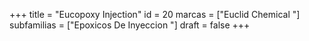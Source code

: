 +++
title = "Eucopoxy Injection"
id = 20
marcas = ["Euclid Chemical "]
subfamilias = ["Epoxicos De Inyeccion "]
draft = false
+++

<!--more-->